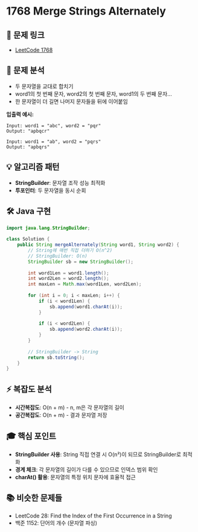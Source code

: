 # 1768 Merge Strings Alternately

## 🔗 문제 링크
- [LeetCode 1768](https://leetcode.com/problems/merge-strings-alternately/)

## 🎯 문제 분석
- 두 문자열을 교대로 합치기
- word1의 첫 번째 문자, word2의 첫 번째 문자, word1의 두 번째 문자...
- 한 문자열이 더 길면 나머지 문자들을 뒤에 이어붙임

**입출력 예시:**
```
Input: word1 = "abc", word2 = "pqr"
Output: "apbqcr"

Input: word1 = "ab", word2 = "pqrs"  
Output: "apbqrs"
```

## 💡 알고리즘 패턴
- **StringBuilder**: 문자열 조작 성능 최적화
- **투포인터**: 두 문자열을 동시 순회

## 🛠️ Java 구현

```java
import java.lang.StringBuilder;

class Solution {
    public String mergeAlternately(String word1, String word2) {
        // String에 매번 직접 더하기 O(n^2)
        // StringBuilder: O(n)
        StringBuilder sb = new StringBuilder();
        
        int word1Len = word1.length();
        int word2Len = word2.length();
        int maxLen = Math.max(word1Len, word2Len);
        
        for (int i = 0; i < maxLen; i++) {
            if (i < word1Len) {
                sb.append(word1.charAt(i));
            }
            
            if (i < word2Len) {
                sb.append(word2.charAt(i));
            }
        }
        
        // StringBuilder -> String
        return sb.toString();
    }
}
```

## ⚡ 복잡도 분석
- **시간복잡도**: O(n + m) - n, m은 각 문자열의 길이
- **공간복잡도**: O(n + m) - 결과 문자열 저장

## 🎓 핵심 포인트
- **StringBuilder 사용**: String 직접 연결 시 O(n²)이 되므로 StringBuilder로 최적화
- **경계 체크**: 각 문자열의 길이가 다를 수 있으므로 인덱스 범위 확인
- **charAt() 활용**: 문자열의 특정 위치 문자에 효율적 접근

## 📚 비슷한 문제들
- LeetCode 28: Find the Index of the First Occurrence in a String
- 백준 1152: 단어의 개수 (문자열 파싱)
